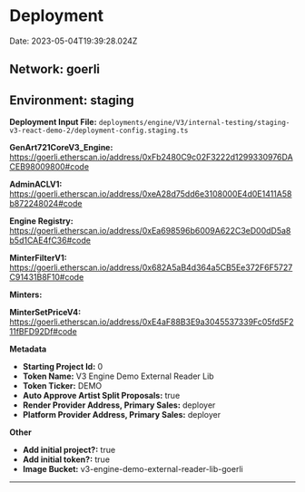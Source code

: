 
# Deployment

Date: 2023-05-04T19:39:28.024Z

## **Network:** goerli

## **Environment:** staging

**Deployment Input File:** `deployments/engine/V3/internal-testing/staging-v3-react-demo-2/deployment-config.staging.ts`

**GenArt721CoreV3_Engine:** https://goerli.etherscan.io/address/0xFb2480C9c02F3222d1299330976DACEB98009800#code

**AdminACLV1:** https://goerli.etherscan.io/address/0xeA28d75dd6e3108000E4d0E1411A58b872248024#code

**Engine Registry:** https://goerli.etherscan.io/address/0xEa698596b6009A622C3eD00dD5a8b5d1CAE4fC36#code

**MinterFilterV1:** https://goerli.etherscan.io/address/0x682A5aB4d364a5CB5Ee372F6F5727C91431B8F10#code

**Minters:**

**MinterSetPriceV4:** https://goerli.etherscan.io/address/0xE4aF88B3E9a3045537339Fc05fd5F211fBFD92Df#code



**Metadata**

- **Starting Project Id:** 0
- **Token Name:** V3 Engine Demo External Reader Lib
- **Token Ticker:** DEMO
- **Auto Approve Artist Split Proposals:** true
- **Render Provider Address, Primary Sales:** deployer
- **Platform Provider Address, Primary Sales:** deployer

**Other**

- **Add initial project?:** true
- **Add initial token?:** true
- **Image Bucket:** v3-engine-demo-external-reader-lib-goerli

---

